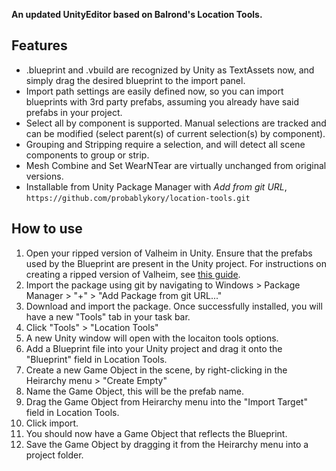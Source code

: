 **An updated UnityEditor based on Balrond's Location Tools.**

## Features
* .blueprint and .vbuild are recognized by Unity as TextAssets now, and simply drag the desired blueprint to the import panel.
* Import path settings are easily defined now, so you can import blueprints with 3rd party prefabs, assuming you already have said prefabs in your project. 
* Select all by component is supported.  Manual selections are tracked and can be modified (select parent(s) of current selection(s) by component).
* Grouping and Stripping require a selection, and will detect all scene components to group or strip.
* Mesh Combine and Set WearNTear are virtually unchanged from original versions.
* Installable from Unity Package Manager with *Add from git URL*, `https://github.com/probablykory/location-tools.git`

## How to use
1. Open your ripped version of Valheim in Unity. Ensure that the prefabs used by the Blueprint are present in the Unity project. For instructions on creating a ripped version of Valheim, see [this guide](https://github.com/Valheim-Modding/Wiki/wiki/Valheim-Unity-Project-Guide).
2. Import the package using git by navigating to Windows > Package Manager > "+" > "Add Package from git URL..."
3. Download and import the package. Once successfully installed, you will have a new "Tools" tab in your task bar.
4. Click "Tools" > "Location Tools"
5. A new Unity window will open with the locaiton tools options. 
6. Add a Blueprint file into your Unity project and drag it onto the "Blueprint" field in Location Tools.
7. Create a new Game Object in the scene, by right-clicking in the Heirarchy menu > "Create Empty"
8. Name the Game Object, this will be the prefab name.
8. Drag the Game Object from Heirarchy menu into the "Import Target" field in Location Tools. 
9. Click import. 
10. You should now have a Game Object that reflects the Blueprint. 
11. Save the Game Object by dragging it from the Heirarchy menu into a project folder.


